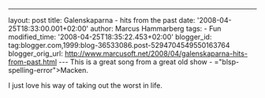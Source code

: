---
layout: post
title: Galenskaparna - hits from the past date: '2008-04-25T18:33:00.001+02:00'
author: Marcus Hammarberg
tags: - Fun
modified_time: '2008-04-25T18:35:22.453+02:00'
blogger_id: tag:blogger.com,1999:blog-36533086.post-5294704549550163764
blogger_orig_url: http://www.marcusoft.net/2008/04/galenskaparna-hits-from-past.html ---
This is a great song from a great old show - <span>="blsp-spelling-error">Macken</span>.

I just love his way of taking out the worst in life.

